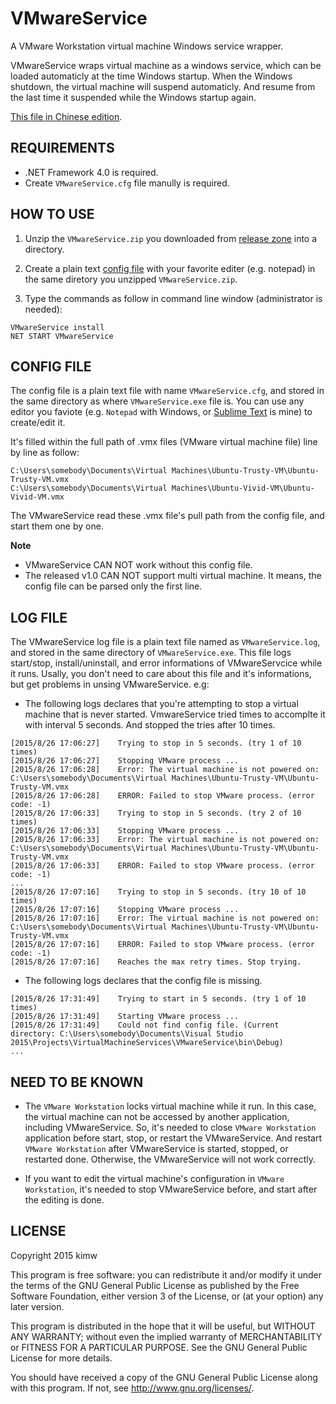 ﻿VMwareService
=============

A VMware Workstation virtual machine Windows service wrapper.

VMwareService wraps virtual machine as a windows service, which can be loaded
automaticly at the time Windows startup.  When the Windows shutdown, the
virtual machine will suspend automaticly.  And resume from the last time it
suspended while the Windows startup again.

[This file in Chinese edition](./README.zh-CN.md).


REQUIREMENTS
------------
* .NET Framework 4.0 is required.
* Create `VMwareService.cfg` file manully is required.


HOW TO USE
----------
1. Unzip the `VMwareService.zip` you downloaded from [release zone] into a
   directory.

2. Create a plain text [config file](#config-file) with your favorite editer (e.g. notepad)
   in the same diretory you unzipped `VMwareService.zip`.

3. Type the commands as follow in command line window (administrator is needed):

```batch
VMwareService install
NET START VMwareService
```


CONFIG FILE
-----------
The config file is a plain text file with name `VMwareService.cfg`, and stored
in the same directory as where `VMwareService.exe` file is.  You can use any
editor you faviote (e.g. `Notepad` with Windows, or [Sublime Text] is mine) to
create/edit it.

It's filled within the full path of .vmx files (VMware virtual machine file)
line by line as follow:

```
C:\Users\somebody\Documents\Virtual Machines\Ubuntu-Trusty-VM\Ubuntu-Trusty-VM.vmx
C:\Users\somebody\Documents\Virtual Machines\Ubuntu-Vivid-VM\Ubuntu-Vivid-VM.vmx
```

The VMwareService read these .vmx file's pull path from the config file, and
start them one by one.

**Note**

- VMwareService CAN NOT work without this config file.
- The released v1.0 CAN NOT support multi virtual machine.  It means, the
  config file can be parsed only the first line.


LOG FILE
--------
The VMwareService log file is a plain text file named as `VMwareService.log`,
and stored in the same directory of `VMwareService.exe`.  This file logs
start/stop, install/uninstall, and error informations of VMwareServcice while
it runs.  Usally, you don't need to care about this file and it's informations, but get problems in unsing VMwareService. e.g:

* The following logs declares that you're attempting to stop a virtual machine
  that is never started.  VmwareService tried times to accomplte it with
  interval 5 seconds.  And stopped the tries after 10 times.

```
[2015/8/26 17:06:27]	Trying to stop in 5 seconds. (try 1 of 10 times)
[2015/8/26 17:06:27]	Stopping VMware process ...
[2015/8/26 17:06:28]	Error: The virtual machine is not powered on: C:\Users\somebody\Documents\Virtual Machines\Ubuntu-Trusty-VM\Ubuntu-Trusty-VM.vmx
[2015/8/26 17:06:28]	ERROR: Failed to stop VMware process. (error code: -1)
[2015/8/26 17:06:33]	Trying to stop in 5 seconds. (try 2 of 10 times)
[2015/8/26 17:06:33]	Stopping VMware process ...
[2015/8/26 17:06:33]	Error: The virtual machine is not powered on: C:\Users\somebody\Documents\Virtual Machines\Ubuntu-Trusty-VM\Ubuntu-Trusty-VM.vmx
[2015/8/26 17:06:33]	ERROR: Failed to stop VMware process. (error code: -1)
...
[2015/8/26 17:07:16]	Trying to stop in 5 seconds. (try 10 of 10 times)
[2015/8/26 17:07:16]	Stopping VMware process ...
[2015/8/26 17:07:16]	Error: The virtual machine is not powered on: C:\Users\somebody\Documents\Virtual Machines\Ubuntu-Trusty-VM\Ubuntu-Trusty-VM.vmx
[2015/8/26 17:07:16]	ERROR: Failed to stop VMware process. (error code: -1)
[2015/8/26 17:07:16]	Reaches the max retry times. Stop trying.
```

* The following logs declares that the config file is missing.

```
[2015/8/26 17:31:49]	Trying to start in 5 seconds. (try 1 of 10 times)
[2015/8/26 17:31:49]	Starting VMware process ...
[2015/8/26 17:31:49]	Could not find config file. (Current directory: C:\Users\somebody\Documents\Visual Studio 2015\Projects\VirtualMachineServices\VMwareService\bin\Debug)
...
```


NEED TO BE KNOWN
----------------
* The `VMware Workstation` locks virtual machine while it run.  In this case,
  the virtual machine can not be accessed by another application, including
  VMwareService.  So, it's needed to close `VMware Workstation` application
  before start, stop, or restart the VMwareService.  And restart `VMware
  Workstation` after VMwareService is started, stopped, or restarted done.
  Otherwise, the VMwareService will not work correctly.

* If you want to edit the virtual machine's configuration in `VMware
  Workstation`, it's needed to stop VMwareService before, and start
  after the editing is done.


LICENSE
-------
Copyright 2015 kimw

This program is free software: you can redistribute it and/or modify
it under the terms of the GNU General Public License as published by
the Free Software Foundation, either version 3 of the License, or
(at your option) any later version.

This program is distributed in the hope that it will be useful,
but WITHOUT ANY WARRANTY; without even the implied warranty of
MERCHANTABILITY or FITNESS FOR A PARTICULAR PURPOSE.  See the
GNU General Public License for more details.

You should have received a copy of the GNU General Public License
along with this program.  If not, see <http://www.gnu.org/licenses/>.


[release zone]: https://github.com/kimw/VMwareService/releases
[Sublime Text]: https://www.sublimetext.com/
[GPL v3.0 license]: https://raw.githubusercontent.com/kimw/VMwareService/master/LICENSE
